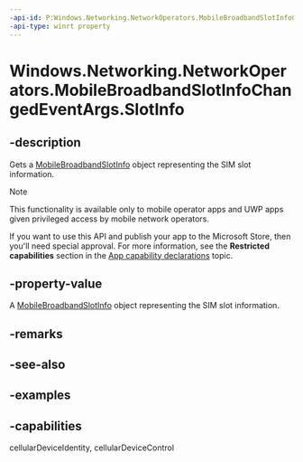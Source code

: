 ```yaml
---
-api-id: P:Windows.Networking.NetworkOperators.MobileBroadbandSlotInfoChangedEventArgs.SlotInfo
-api-type: winrt property
---
```


# Windows.Networking.NetworkOperators.MobileBroadbandSlotInfoChangedEventArgs.SlotInfo

<!--
public Windows.Networking.NetworkOperators.MobileBroadbandSlotInfo SlotInfo { get; }
-->

## -description

Gets a [MobileBroadbandSlotInfo](/uwp/api/windows.networking.networkoperators.mobilebroadbandslotinfo) object representing the SIM slot information.

> [!NOTE]
> This functionality is available only to mobile operator apps and UWP apps given privileged access by mobile network operators.
> 
> If you want to use this API and publish your app to the Microsoft Store, then you'll need special approval. For more information, see the **Restricted capabilities** section in the [App capability declarations](/windows/uwp/packaging/app-capability-declarations#restricted-capabilities) topic.

## -property-value

A [MobileBroadbandSlotInfo](/uwp/api/windows.networking.networkoperators.mobilebroadbandslotinfo) object representing the SIM slot information.

## -remarks

## -see-also

## -examples

## -capabilities
cellularDeviceIdentity, cellularDeviceControl
